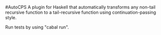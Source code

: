 #AutoCPS
A plugin for Haskell that automatically transforms any non-tail recursive function to a tail-recursive function using continuation-passing style.

Run tests by using "cabal run".
